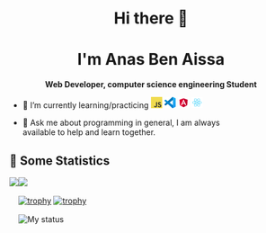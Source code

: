 <div align="center">
 <h1>Hi there 👋</h1>
  <h1> I'm Anas Ben Aissa</h1>
  <p><strong>Web Developer, computer science engineering Student</p></strong>
 </div>

<!--
**anasbn3issa/anasbn3issa** is a ✨ _special_ ✨ repository because its `README.md` (this file) appears on your GitHub profile.

Here are some ideas to get you started:

- 🔭 I’m currently working on ...
- 🌱 I’m currently learning ...
- 👯 I’m looking to collaborate on ...
- 🤔 I’m looking for help with ...
- 💬 Ask me about ...
- 📫 How to reach me: ...
- 😄 Pronouns: ...
- ⚡ Fun fact: ...
-->


- 🌱 I’m currently learning/practicing 
<code><img height="20" src="https://raw.githubusercontent.com/github/explore/80688e429a7d4ef2fca1e82350fe8e3517d3494d/topics/javascript/javascript.png"></code>
<code><img height="20" src="https://raw.githubusercontent.com/github/explore/80688e429a7d4ef2fca1e82350fe8e3517d3494d/topics/visual-studio-code/visual-studio-code.png"></code>
<code><img height="20" src="https://raw.githubusercontent.com/github/explore/80688e429a7d4ef2fca1e82350fe8e3517d3494d/topics/angular/angular.png"></code>
<code><img height="20" src="https://raw.githubusercontent.com/github/explore/80688e429a7d4ef2fca1e82350fe8e3517d3494d/topics/react/react.png"></code>

<!--
<code><img height="20" src="https://raw.githubusercontent.com/github/explore/80688e429a7d4ef2fca1e82350fe8e3517d3494d/topics/mongodb/mongodb.png"></code>
<code><img height="20" src="https://raw.githubusercontent.com/github/explore/80688e429a7d4ef2fca1e82350fe8e3517d3494d/topics/nodejs/nodejs.png"></code>

-->

- 💬 Ask me about programming in general, I am always <br> available to help and learn together.

## :eyes: Some Statistics
 <codersrank-timeline username="anasbn3issa"></codersrank-timeline>

<div>
  <img height="170" align="left" src="https://github-readme-stats.vercel.app/api?username=anasbn3issa&count_private=true&include_all_commits=true" />
  <img src="https://github-readme-stats.vercel.app/api/top-langs/?username=anasbn3issa&layout=compact" />
</div>

 [![trophy](https://github-profile-trophy.vercel.app/?username=anasbn3issa&theme=juicyfresh&column=3&row=2&column=3)](https://github.com/ryo-ma/github-profile-trophy)
 [![trophy](https://github-profile-trophy.vercel.app/?username=anasbn3issa&theme=juicyfresh&column=3&row=2&column=3)](https://github.com/ryo-ma/github-profile-trophy)

<img title="My status" align="center" heigth="320" width="420" src="https://github-readme-stats.vercel.app/api?username=anasbn3issa&hide=issues&theme=juicyfresh&count_private=true&icon_color=871486&title_color=000000&bg_color=ffffff&show_icons=true)"
/>
